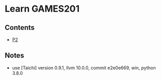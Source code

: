 # Learn GAMES201

## Contents

- [P2](P2/Summary.md)

## Notes

- use [Taichi] version 0.9.1, llvm 10.0.0, commit e2e0e669, win, python 3.8.0